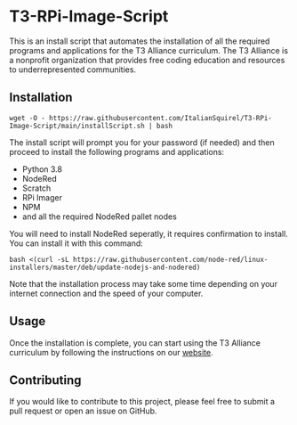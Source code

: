 # T3-RPi-Image-Script

This is an install script that automates the installation of all the required programs and applications for the T3 Alliance curriculum. The T3 Alliance is a nonprofit organization that provides free coding education and resources to underrepresented communities.



## Installation ##

```wget -O - https://raw.githubusercontent.com/ItalianSquirel/T3-RPi-Image-Script/main/installScript.sh | bash```

The install script will prompt you for your password (if needed) and then proceed to install the following programs and applications:

* Python 3.8
* NodeRed
* Scratch
* RPi Imager
* NPM
* and all the required NodeRed pallet nodes

You will need to install NodeRed seperatly, it requires confirmation to install. You can install it with this command:

```bash <(curl -sL https://raw.githubusercontent.com/node-red/linux-installers/master/deb/update-nodejs-and-nodered)```

Note that the installation process may take some time depending on your internet connection and the speed of your computer.

## Usage ##

Once the installation is complete, you can start using the T3 Alliance curriculum by following the instructions on our [website](makerpace.alaska.edu).

## Contributing ##

If you would like to contribute to this project, please feel free to submit a pull request or open an issue on GitHub.

